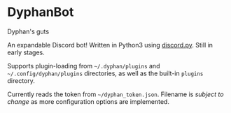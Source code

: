 # DyphanBot
~~<sup>~~Dyphan's guts~~</sup>~~

An expandable Discord bot! Written in Python3 using
[discord.py](https://github.com/Rapptz/discord.py). Still in early stages.

Supports plugin-loading from `~/.dyphan/plugins` and `~/.config/dyphan/plugins`
directories, as well as the built-in `plugins` directory.

Currently reads the token from `~/dyphan_token.json`. Filename is *subject to
change* as more configuration options are implemented.
